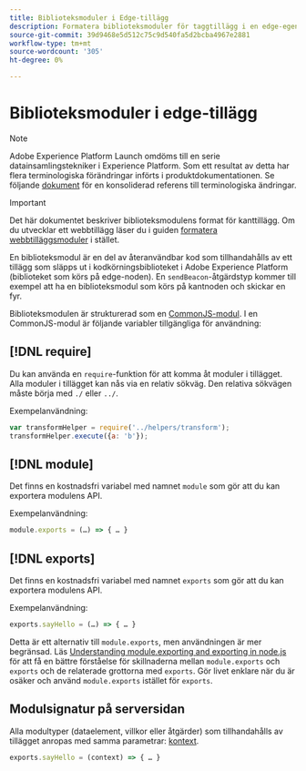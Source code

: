 ```yaml
---
title: Biblioteksmoduler i Edge-tillägg
description: Formatera biblioteksmoduler för taggtillägg i en edge-egenskap.
source-git-commit: 39d9468e5d512c75c9d540fa5d2bcba4967e2881
workflow-type: tm+mt
source-wordcount: '305'
ht-degree: 0%

---
```


# Biblioteksmoduler i edge-tillägg

>[!NOTE]
>
>Adobe Experience Platform Launch omdöms till en serie datainsamlingstekniker i Experience Platform. Som ett resultat av detta har flera terminologiska förändringar införts i produktdokumentationen. Se följande [dokument](../../term-updates.md) för en konsoliderad referens till terminologiska ändringar.

>[!IMPORTANT]
>
>Det här dokumentet beskriver biblioteksmodulens format för kanttillägg. Om du utvecklar ett webbtillägg läser du i guiden [formatera webbtilläggsmoduler](../web/format.md) i stället.

En biblioteksmodul är en del av återanvändbar kod som tillhandahålls av ett tillägg som släpps ut i kodkörningsbiblioteket i Adobe Experience Platform (biblioteket som körs på edge-noden). En `sendBeacon`-åtgärdstyp kommer till exempel att ha en biblioteksmodul som körs på kantnoden och skickar en fyr.

Biblioteksmodulen är strukturerad som en [CommonJS-modul](http://wiki.commonjs.org/wiki/Modules/1.1.1). I en CommonJS-modul är följande variabler tillgängliga för användning:

## [!DNL require]

Du kan använda en `require`-funktion för att komma åt moduler i tillägget. Alla moduler i tillägget kan nås via en relativ sökväg. Den relativa sökvägen måste börja med `./` eller `../`.

Exempelanvändning:

```js
var transformHelper = require('../helpers/transform');
transformHelper.execute({a: 'b'});
```

## [!DNL module]

Det finns en kostnadsfri variabel med namnet `module` som gör att du kan exportera modulens API.

Exempelanvändning:

```js
module.exports = (…) => { … }
```

## [!DNL exports]

Det finns en kostnadsfri variabel med namnet `exports` som gör att du kan exportera modulens API.

Exempelanvändning:

```js
exports.sayHello = (…) => { … }
```

Detta är ett alternativ till `module.exports`, men användningen är mer begränsad. Läs [Understanding module.exporting and exporting in node.js](https://www.sitepoint.com/understanding-module-exports-exports-node-js/) för att få en bättre förståelse för skillnaderna mellan `module.exports` och `exports` och de relaterade grottorna med `exports`. Gör livet enklare när du är osäker och använd `module.exports` istället för `exports`.

## Modulsignatur på serversidan

Alla modultyper (dataelement, villkor eller åtgärder) som tillhandahålls av tillägget anropas med samma parametrar: [kontext](./context.md).

```js
exports.sayHello = (context) => { … }
```
